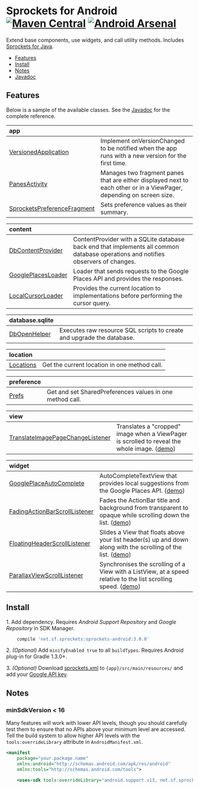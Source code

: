 Sprockets for Android [![Maven Central][5]][6] [![Android Arsenal][3]][4]
=========================================================================

Extend base components, use widgets, and call utility methods.  Includes [Sprockets for Java][7].

* [Features](#features)
* [Install](#install)
* [Notes](#notes)
* [Javadoc][1]

Features
--------

Below is a sample of the available classes.  See the [Javadoc][1] for the complete reference.

app |     |
:-- | --- |
[VersionedApplication][100] | Implement onVersionChanged to be notified when the app runs with a new version for the first time.
[PanesActivity][103] | Manages two fragment panes that are either displayed next to each other or in a ViewPager, depending on screen size.
[SprocketsPreferenceFragment][104] | Sets preference values as their summary.

content |     |
:------ | --- |
[DbContentProvider][200] | ContentProvider with a SQLite database back end that implements all common database operations and notifies observers of changes.
[GooglePlacesLoader][201] | Loader that sends requests to the Google Places API and provides the responses.
[LocalCursorLoader][202] | Provides the current location to implementations before performing the cursor query.

database.sqlite |     |
:-------------- | --- |
[DbOpenHelper][300] | Executes raw resource SQL scripts to create and upgrade the database.

location |     |
:------- | --- |
[Locations][400] | Get the current location in one method call.

preference |     |
:--------- | --- |
[Prefs][500] | Get and set SharedPreferences values in one method call.

view |     |
:--- | --- |
[TranslateImagePageChangeListener][700] | Translates a "cropped" image when a ViewPager is scrolled to reveal the whole image. ([demo][701])

widget |     |
:----- | --- |
[GooglePlaceAutoComplete][600] | AutoCompleteTextView that provides local suggestions from the Google Places API. ([demo][604])
[FadingActionBarScrollListener][601] | Fades the ActionBar title and background from transparent to opaque while scrolling down the list. ([demo][605])
[FloatingHeaderScrollListener][602] | Slides a View that floats above your list header(s) up and down along with the scrolling of the list. ([demo][606])
[ParallaxViewScrollListener][603] | Synchronises the scrolling of a View with a ListView, at a speed relative to the list scrolling speed. ([demo][607])

Install
-------

1\. Add dependency.  Requires *Android Support Repository* and *Google Repository* in SDK Manager.

```groovy
    compile 'net.sf.sprockets:sprockets-android:3.0.0'
```

2\. *(Optional)* Add `minifyEnabled true` to all `buildTypes`.  Requires Android plug-in for Gradle 1.3.0+.

3\. *(Optional)* Download [sprockets.xml][11] to `{app}/src/main/resources/` and add your [Google API key][12].

Notes
-----

### minSdkVersion < 16

Many features will work with lower API levels, though you should carefully test them to ensure that no APIs above your minimum level are accessed.  Tell the build system to allow higher API levels with the `tools:overrideLibrary` attribute in `AndroidManifest.xml`.

```xml
<manifest
    package="your.package.name"
    xmlns:android="http://schemas.android.com/apk/res/android"
    xmlns:tools="http://schemas.android.com/tools">

    <uses-sdk tools:overrideLibrary="android.support.v13, net.sf.sprockets"/>
```

[1]: https://pushbit.github.io/sprockets-android/apidocs/
[3]: https://img.shields.io/badge/Android%20Arsenal-Sprockets-brightgreen.svg?style=flat
[4]: https://android-arsenal.com/details/1/1243
[5]: https://img.shields.io/maven-central/v/net.sf.sprockets/sprockets-android.svg
[6]: https://search.maven.org/#search|ga|1|g%3Anet.sf.sprockets%20a%3Asprockets-android
[7]: https://github.com/pushbit/sprockets

[11]: https://raw.githubusercontent.com/pushbit/sprockets/master/src/main/resources/net/sf/sprockets/sprockets.xml
[12]: https://console.developers.google.com/

[100]: https://pushbit.github.io/sprockets-android/apidocs/index.html?net/sf/sprockets/app/VersionedApplication.html
[103]: https://pushbit.github.io/sprockets-android/apidocs/index.html?net/sf/sprockets/app/ui/PanesActivity.html
[104]: https://pushbit.github.io/sprockets-android/apidocs/index.html?net/sf/sprockets/app/ui/SprocketsPreferenceFragment.html

[200]: https://pushbit.github.io/sprockets-android/apidocs/index.html?net/sf/sprockets/content/DbContentProvider.html
[201]: https://pushbit.github.io/sprockets-android/apidocs/index.html?net/sf/sprockets/content/GooglePlacesLoader.html
[202]: https://pushbit.github.io/sprockets-android/apidocs/index.html?net/sf/sprockets/content/LocalCursorLoader.html

[300]: https://pushbit.github.io/sprockets-android/apidocs/index.html?net/sf/sprockets/database/sqlite/DbOpenHelper.html

[400]: https://pushbit.github.io/sprockets-android/apidocs/index.html?net/sf/sprockets/gms/location/Locations.html

[500]: https://pushbit.github.io/sprockets-android/apidocs/index.html?net/sf/sprockets/preference/Prefs.html

[600]: https://pushbit.github.io/sprockets-android/apidocs/index.html?net/sf/sprockets/widget/GooglePlaceAutoComplete.html
[601]: https://pushbit.github.io/sprockets-android/apidocs/index.html?net/sf/sprockets/widget/FadingActionBarScrollListener.html
[602]: https://pushbit.github.io/sprockets-android/apidocs/index.html?net/sf/sprockets/widget/FloatingHeaderScrollListener.html
[603]: https://pushbit.github.io/sprockets-android/apidocs/index.html?net/sf/sprockets/widget/ParallaxViewScrollListener.html
[604]: samples/images/GooglePlaceAutoComplete.gif
[605]: samples/images/FadingActionBarScrollListener.gif
[606]: samples/images/FloatingHeaderScrollListener.gif
[607]: samples/images/ParallaxViewScrollListener.gif

[700]: https://pushbit.github.io/sprockets-android/apidocs/index.html?net/sf/sprockets/view/TranslateImagePageChangeListener.html
[701]: samples/images/TranslateImagePageChangeListener.gif
